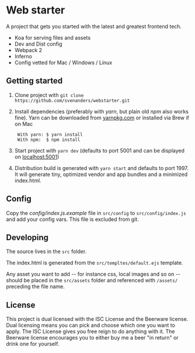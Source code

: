 # Web starter

A project that gets you started with the latest and greatest frontend tech.

* Koa for serving files and assets
* Dev and Dist config
* Webpack 2 
* Inferno
* Config vetted for Mac / Windows / Linux

## Getting started

1. Clone project with ```git clone https://github.com/svenanders/webstarter.git```

2. Install dependencies (preferably with *yarn*, but plain old *npm* also works fine).    Yarn can be downloaded from [yarnpkg.com](https://yarnpkg.com/lang/en/) or installed via Brew if on Mac
       
        With yarn: $ yarn install
        With npm:  $ npm install
    
3. Start project with ```yarn dev``` (defaults to port 5001 and can be displayed on [localhost:5001](http://localhost:5001))

4. Distribution build is generated with ```yarn start``` and defaults to port 1997. It will generate tiny, optimized vendor and app bundles and a minimized index.html.

## Config

Copy the *config/index.js.example* file in ```src/config``` to ```src/config/index.js``` and add your config vars. 
This file is excluded from git.

## Developing

The source lives in the ```src``` folder.

The index.html is generated from the ```src/templtes/default.ejs``` template.

Any asset you want to add -- for instance css, local images and so on -- should be placed in the ```src/assets``` folder and 
referenced with ```/assets/``` preceding the file name.

## License

This project is dual licensed with the ISC License and the Beerware license.
Dual licensing means you can pick and choose which one you want to apply. The ISC License gives you free reign to 
do anything with it. The Beerware license encourages you to either buy me a beer "in return" or drink one for yourself. 

